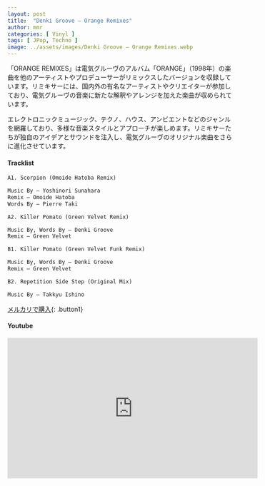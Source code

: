 ```yaml
---
layout: post
title:  "Denki Groove – Orange Remixes"
author: mmr
categories: [ Vinyl ]
tags: [ JPop, Techno ]
image: ../assets/images/Denki Groove – Orange Remixes.webp
---
```


「ORANGE REMIXES」は電気グルーヴのアルバム「ORANGE」（1998年）の楽曲を他のアーティストやプロデューサーがリミックスしたバージョンを収録しています。リミキサーには、国内外の有名なアーティストやクリエイターが参加しており、電気グルーヴの音楽に新たな解釈やアレンジを加えた楽曲が収められています。

エレクトロニックミュージック、テクノ、ハウス、アンビエントなどのジャンルを網羅しており、多様な音楽スタイルとアプローチが楽しめます。リミキサーたちが独自のアイデアとサウンドを注入し、電気グルーヴのオリジナル楽曲をさらに進化させています。

#### Tracklist
```md
A1. Scorpion (Omoide Hatoba Remix)

Music By – Yoshinori Sunahara
Remix – Omoide Hatoba
Words By – Pierre Taki

A2. Killer Pomato (Green Velvet Remix)

Music By, Words By – Denki Groove
Remix – Green Velvet

B1. Killer Pomato (Green Velvet Funk Remix)

Music By, Words By – Denki Groove
Remix – Green Velvet

B2. Repetition Side Step (Original Mix)

Music By – Takkyu Ishino
```

[メルカリで購入](https://jp.mercari.com/item/m24705693751?afid=6142608987){: .button1}

#### Youtube
<iframe width="560" height="315" src="https://www.youtube.com/embed/JIXSU-ppntY?si=yNpdN7PJN3cYSVEm" title="YouTube video player" frameborder="0" allow="accelerometer; autoplay; clipboard-write; encrypted-media; gyroscope; picture-in-picture; web-share" referrerpolicy="strict-origin-when-cross-origin" allowfullscreen></iframe>